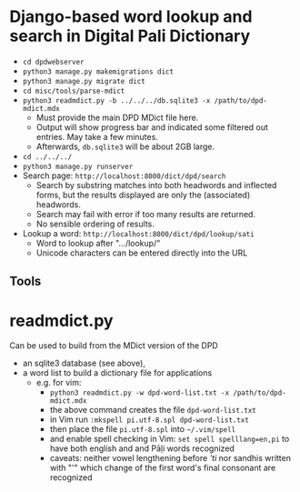 # Django-based word lookup and search in Digital Pali Dictionary

* `cd dpdwebserver`
* `python3 manage.py makemigrations dict`
* `python3 manage.py migrate dict`
* `cd misc/tools/parse-mdict`
* `python3 readmdict.py -b ../../../db.sqlite3 -x /path/to/dpd-mdict.mdx`
  * Must provide the main DPD MDict file here.
  * Output will show progress bar and indicated some filtered out entries. May take a few minutes.
  * Afterwards, `db.sqlite3` will be about 2GB large.
* `cd ../../../`
* `python3 manage.py runserver`
* Search page: `http://localhost:8000/dict/dpd/search`
  * Search by substring matches into both headwords and inflected forms, but the results displayed are only the (associated) headwords.
  * Search may fail with error if too many results are returned.
  * No sensible ordering of results.
* Lookup a word: `http://localhost:8000/dict/dpd/lookup/sati`
  * Word to lookup after ".../lookup/"
  * Unicode characters can be entered directly into the URL

  
## Tools

# readmdict.py

Can be used to build from the MDict version of the DPD

* an sqlite3 database (see above),
* a word list to build a dictionary file for applications
  * e.g. for vim:
    * `python3 readmdict.py -w dpd-word-list.txt -x /path/to/dpd-mdict.mdx`
    * the above command creates the file `dpd-word-list.txt`
    * in Vim run `:mkspell pi.utf-8.spl dpd-word-list.txt`
    * then place the file `pi.utf-8.spl` into `~/.vim/spell`
    * and enable spell checking in Vim: `set spell spelllang=en,pi` to have both english and and Pāḷi words recognized
    * caveats: neither vowel lengthening before *'ti* nor sandhis written with "'" which change of the first word's final consonant are recognized
